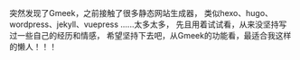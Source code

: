 突然发现了Gmeek，之前接触了很多静态网站生成器，
类似hexo、hugo、wordpress、jekyll、vuepress ......太多太多，
先且用着试试看，从来没坚持写过一些自己的经历和情感，
希望坚持下去吧，从Gmeek的功能看，最适合我这样的懒人！！！